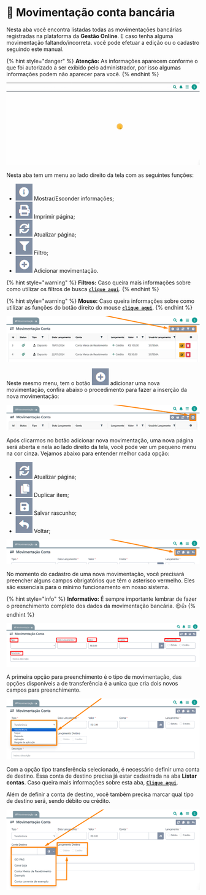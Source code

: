 # 🔁 Movimentação conta bancária

Nesta aba você encontra listadas todas as movimentações bancárias registradas na plataforma da **Gestão Online**. E caso tenha alguma movimentação faltando/incorreta. você pode efetuar a edição ou o cadastro seguindo este manual.

{% hint style="danger" %}
**Atenção:** As informações aparecem conforme o que foi autorizado a ser exibido pelo administrador, por isso algumas informações podem não aparecer para você.
{% endhint %}

![](/erp-v2/assets/funcionalidades/financeiro/aba_movimentacao.gif)

Nesta aba tem um menu ao lado direito da tela com as seguintes funções:

- <img src="/erp-v2/assets/icon_exibir.png" alt="" data-size="line"> Mostrar/Esconder informações;
- <img src="/erp-v2/assets/icon_imprimir.png" alt="" data-size="line"> Imprimir página;
- <img src="/erp-v2/assets/icon_atualizar.png" alt="" data-size="line"> Atualizar página;
- <img src="/erp-v2/assets/icon_filtro.png" alt="" data-size="line"> Filtro;
- <img src="/erp-v2/assets/icon_add.png" alt="" data-size="line"> Adicionar movimentação.

{% hint style="warning" %}
**Filtros:** Caso queira mais informações sobre como utilizar os filtros de busca [**`clique aqui`**](/erp-v2/primeiro_acesso/filtros.md).
{% endhint %}

{% hint style="warning" %}
**Mouse:** Caso queira informações sobre como utilizar as funções do botão direito do mouse [**`clique aqui`**](https://docs.gestao.plus/erp-v2/primeiro_acesso/atalhos_internos#menu-botao-direito-do-mouse).
{% endhint %}

![](/erp-v2/assets/funcionalidades/financeiro/aba_movimentacao_menu.png)

Neste mesmo menu, tem o botão <img src="/erp-v2/assets/icon_add.png" alt="" data-size="line"> adicionar uma nova movimentação, confira abaixo o procedimento para fazer a inserção da nova movimentação:

![](/erp-v2/assets/funcionalidades/financeiro/aba_movimentacao_add_movimentacao.png)

Após clicarmos no botão adicionar nova movimentação, uma nova página será aberta e nela ao lado direito da tela, você pode ver um pequeno menu na cor cinza. Vejamos abaixo para entender melhor cada opção:

- <img src="/erp-v2/assets/icon_atualizar.png" alt="" data-size="line"> Atualizar página;   
- <img src="/erp-v2/assets/icon_duplicar.png" alt="" data-size="line"> Duplicar item;
- <img src="/erp-v2/assets/icon_salvar.png" alt="" data-size="line"> Salvar rascunho;
- <img src="/erp-v2/assets/icon_voltar.png" alt="" data-size="line"> Voltar;

![](/erp-v2/assets/funcionalidades/financeiro/aba_movimentacao_add_menu.png)

No momento do cadastro de uma nova movimentação, você precisará preencher alguns campos obrigatórios que têm o asterisco vermelho. Eles são essenciais para o mínimo funcionamento em nosso sistema.

{% hint style="info" %}
**Informativo:** É sempre importante lembrar de fazer o preenchimento completo dos dados da movimentação bancária. 😉👍
{% endhint %}

![](/erp-v2/assets/funcionalidades/financeiro/aba_movimentacao_add_campos_obrigatorios.png)

A primeira opção para preenchimento é o tipo de movimentação, das opções disponíveis a de transferência é a unica que cria dois novos campos para preenchimento.

![](/erp-v2/assets/funcionalidades/financeiro/aba_movimentacao_add_campo_tipo.png)

Com a opção tipo transferência selecionado, é necessário definir uma conta de destino. Essa conta de destino precisa já estar cadastrada na aba **Listar contas**. Caso queira mais informações sobre esta aba, [**`Clique aqui`**](/erp-v2/funcionalidades/financeiro/listar_contas_bancarias.md).

Além de definir a conta de destino, você também precisa marcar qual tipo de destino será, sendo débito ou crédito.

![](/erp-v2/assets/funcionalidades/financeiro/aba_movimentacao_add_campo_tipo_transferencia.png)

